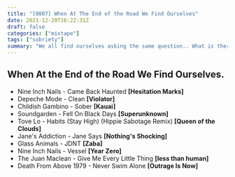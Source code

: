 ```yaml
---
title: "[0007] When At The End of the Road We Find Ourselves"
date: 2021-12-20T16:22:31Z
draft: false
categories: ["mixtape"]
tags: ["sobriety"]
summary: "We all find ourselves asking the same question.. What is there left to do? Do we go on to the bitter ends, generic as they are? Or do we do something else. Listen to music?"
---
```


## __When At the End of the Road We Find Ourselves.__

* Nine Inch Nails - Came Back Haunted __[Hesitation Marks]__
* Depeche Mode - Clean __[Violator]__
* Childish Gambino - Sober __[Kauai]__
* Soundgarden - Fell On Black Days __[Superunknown]__
* Tove Lo - Habits (Stay High) (Hippie Sabotage Remix) __[Queen of the Clouds]__
* Jane's Addiction - Jane Says __[Nothing's Shocking]__
* Glass Animals - JDNT __[Zaba]__
* Nine Inch Nails - Vessel __[Year Zero]__
* The Juan Maclean - Give Me Every Little Thing __[less than human]__
* Death From Above 1979 - Never Swim Alone __[Outrage Is Now]__
